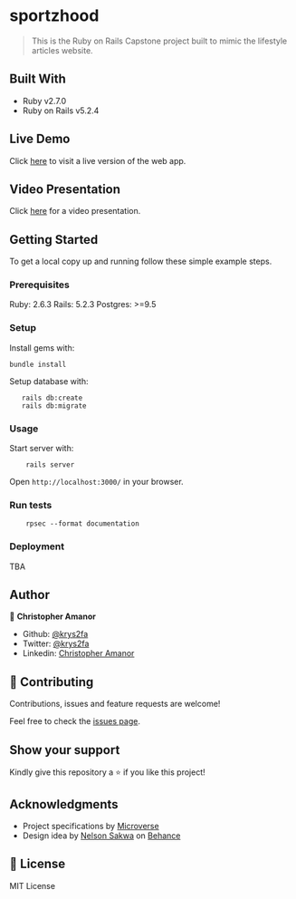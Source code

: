 # sportzhood

> This is the Ruby on Rails Capstone project built to mimic the lifestyle articles website.

## Built With

- Ruby v2.7.0
- Ruby on Rails v5.2.4

## Live Demo

Click [here](https://socialfriends.herokuapp.com/) to visit a live version of the web app.

## Video Presentation

Click [here](https://socialfriends.herokuapp.com/) for a video presentation.

## Getting Started

To get a local copy up and running follow these simple example steps.

### Prerequisites

Ruby: 2.6.3
Rails: 5.2.3
Postgres: >=9.5

### Setup

Install gems with:

```
bundle install
```

Setup database with:

```
   rails db:create
   rails db:migrate
```



### Usage

Start server with:

```
    rails server
```

Open `http://localhost:3000/` in your browser.

### Run tests

```
    rpsec --format documentation
```

### Deployment

TBA

## Author

👤 **Christopher Amanor**

- Github: [@krys2fa](https://github.com/krys2fa)
- Twitter: [@krys2fa](https://twitter.com/krys2fa)
- Linkedin: [Christopher Amanor](https://www.linkedin.com/in/christopher-amanor/)

## 🤝 Contributing

Contributions, issues and feature requests are welcome!

Feel free to check the [issues page](issues/).

## Show your support

Kindly give this repository a ⭐️ if you like this project!

## Acknowledgments

- Project specifications by [Microverse](https://www.microverse.org)
- Design idea by [Nelson Sakwa](https://www.behance.net/sakwadesignstudio) on [Behance](https://www.behance.net/sakwadesignstudio)

## 📝 License

MIT License

